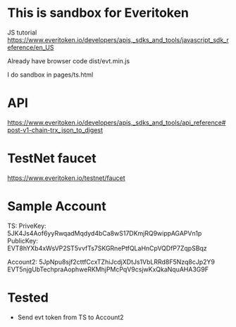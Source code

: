 # This is sandbox for Everitoken

JS tutorial
https://www.everitoken.io/developers/apis,_sdks_and_tools/javascript_sdk_reference/en_US

Already have browser code
dist/evt.min.js

I do sandbox in pages/ts.html

# API
https://www.everitoken.io/developers/apis,_sdks_and_tools/api_reference#post-v1-chain-trx_json_to_digest



# TestNet faucet
https://www.everitoken.io/testnet/faucet


# Sample Account
TS:
PriveKey: 5JK4Js4Aof6yyRwqadMqdyd4bCa8wS17DKmjRQ9wippAGAPVn1p
PublicKey: EVT8hYXb4xWsVP2ST5vvfTs7SKGRnePtfQLaHnCpVQDfP7ZqpSBqz

Account2:
5JpNpu8sjf2cttfCcxTZhiJcdjXDtJs1VbLRRd8F5Nzq8cJp2Y9
EVT5njgUbTechpraAophweRKMhjPMcPqV9csjwKxQkaNquAHA3G9F


# Tested
- Send evt token from TS to Account2
